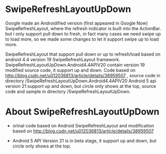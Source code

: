 SwipeRefreshLayoutUpDown
========================

Google made an Androidified version (first appeared in Google Now) SwipeRefreshLayout, where the refresh indicator is built into the ActionBar. but i only support pull down to fresh, in fact many cases we need swipe up to load more, so we made some changes to let it support swipe up to load more.

SwipeRefreshLayout that support pull down or up to refresh/load based on android 4.4 version 19 SwipeRefreshLayout framework.
SwipeRefreshLayoutUpDown.Android4.4APIV20 contain version 19 modified source code, it support up and down. Code based on http://blog.csdn.net/u012036813/article/details/38959507 , source code in directory /SwipeRefreshLayoutUpDown.Android4.4APIV20
Android 5 api version 21  support up and down, but circle only shows at the top, source code and sample in directory /SwipeRefreshLayoutUpDown.



About SwipeRefreshLayoutUpDown
=============
* orinal code based on Android SwipeRefreshLayout and modificaiton based on http://blog.csdn.net/u012036813/article/details/38959507

* Android 5 API Version 21 is in beta stage, it support up and down, but circle only shows at the top.

